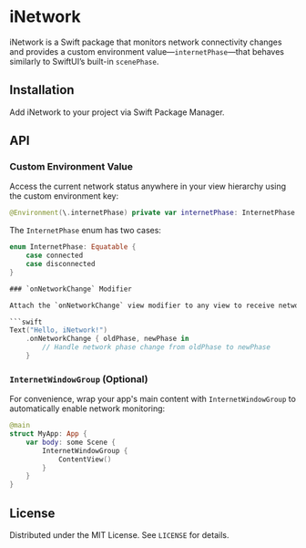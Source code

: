 # iNetwork

iNetwork is a Swift package that monitors network connectivity changes and provides a custom environment value—`internetPhase`—that behaves similarly to SwiftUI’s built-in `scenePhase`.

## Installation

Add iNetwork to your project via Swift Package Manager.

## API

### Custom Environment Value

Access the current network status anywhere in your view hierarchy using the custom environment key:

```swift
@Environment(\.internetPhase) private var internetPhase: InternetPhase
```

The `InternetPhase` enum has two cases:

```swift
enum InternetPhase: Equatable {
    case connected
    case disconnected
}

### `onNetworkChange` Modifier

Attach the `onNetworkChange` view modifier to any view to receive network change notifications.

```swift
Text("Hello, iNetwork!")
    .onNetworkChange { oldPhase, newPhase in
        // Handle network phase change from oldPhase to newPhase
    }
```

### `InternetWindowGroup` (Optional)

For convenience, wrap your app's main content with `InternetWindowGroup` to automatically enable network monitoring:

```swift
@main
struct MyApp: App {
    var body: some Scene {
        InternetWindowGroup {
            ContentView()
        }
    }
}
```

## License

Distributed under the MIT License. See `LICENSE` for details.
